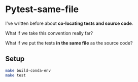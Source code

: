 # Pytest-same-file

I've written before about **co-locating tests and source code**.

What if we take this convention really far?

What if we put the tests **in the same file** as the source code?

## Setup

```bash
make build-conda-env
make test
```
